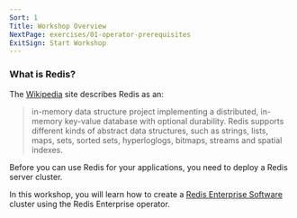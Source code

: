 ```yaml
---
Sort: 1
Title: Workshop Overview
NextPage: exercises/01-operator-prerequisites
ExitSign: Start Workshop
---
```


### What is Redis?

The [Wikipedia](https://en.wikipedia.org/wiki/Redis) site describes Redis as an:

> in-memory data structure project implementing a distributed, in-memory key-value database with optional durability. Redis supports different kinds of abstract data structures, such as strings, lists, maps, sets, sorted sets, hyperloglogs, bitmaps, streams and spatial indexes.

Before you can use Redis for your applications, you need to deploy a Redis server cluster.

In this workshop, you will learn how to create a [Redis Enterprise Software](https://docs.redislabs.com/latest/rs/) cluster using the Redis Enterprise operator.
